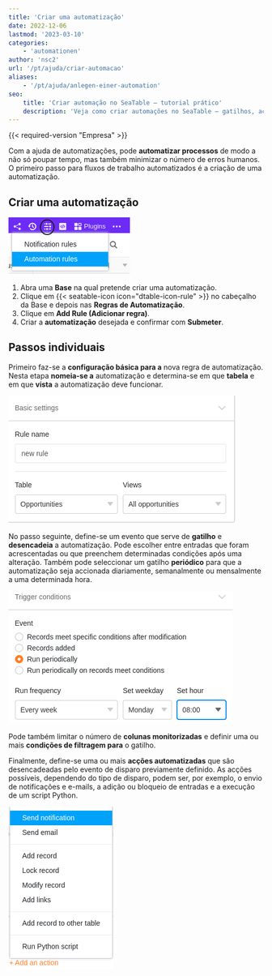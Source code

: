 ```yaml
---
title: 'Criar uma automatização'
date: 2022-12-06
lastmod: '2023-03-10'
categories:
    - 'automationen'
author: 'nsc2'
url: '/pt/ajuda/criar-automacao'
aliases:
    - '/pt/ajuda/anlegen-einer-automation'
seo:
    title: 'Criar automação no SeaTable – tutorial prático'
    description: 'Veja como criar automações no SeaTable – gatilhos, ações e regras para automatizar e facilitar processos na sua base.'
---
```


{{< required-version "Empresa" >}}

Com a ajuda de automatizações, pode **automatizar processos** de modo a não só poupar tempo, mas também minimizar o número de erros humanos. O primeiro passo para fluxos de trabalho automatizados é a criação de uma automatização.

## Criar uma automatização

![Criar automatizações](images/how-to-use-automations-for-locking-rows-3.png)

1. Abra uma **Base** na qual pretende criar uma automatização.
2. Clique em {{< seatable-icon icon="dtable-icon-rule" >}} no cabeçalho da Base e depois nas **Regras de Automatização**.
3. Clique em **Add Rule (Adicionar regra)**.
4. Criar a **automatização** desejada e confirmar com **Submeter**.

## Passos individuais

Primeiro faz-se a **configuração básica para a** nova regra de automatização. Nesta etapa **nomeia-se a** automatização e determina-se em que **tabela** e em que **vista** a automatização deve funcionar.

![Num primeiro passo, define-se primeiro as definições básicas para a automatização recém-criada](images/steps-to-create-an-automation-1-1.png)

No passo seguinte, define-se um evento que serve de **gatilho** e **desencadeia** a automatização. Pode escolher entre entradas que foram acrescentadas ou que preenchem determinadas condições após uma alteração. Também pode seleccionar um gatilho **periódico** para que a automatização seja accionada diariamente, semanalmente ou mensalmente a uma determinada hora.

![Definição de um evento que desencadeia a automatização como um gatilho](images/steps-to-create-an-automation-2-1.png)

Pode também limitar o número de **colunas monitorizadas** e definir uma ou mais **condições de filtragem para** o gatilho.

Finalmente, define-se uma ou mais **acções automatizadas** que são desencadeadas pelo evento de disparo previamente definido. As acções possíveis, dependendo do tipo de disparo, podem ser, por exemplo, o envio de notificações e e-mails, a adição ou bloqueio de entradas e a execução de um script Python.

![Definição de uma acção automatizada desencadeada pelo evento de disparo previamente definido.](images/steps-to-create-an-automation-3.png)
